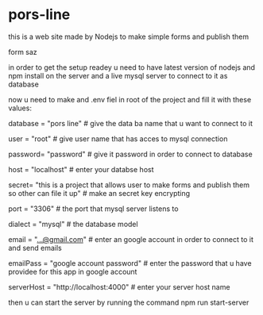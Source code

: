 # pors-line

this is a web site made by Nodejs to make simple forms and publish them

form saz

in order to get the setup readey u need to have latest version of nodejs and npm install on the server and a live mysql server to connect to it as database

now u need to make and .env fiel in root of the project and fill it with these values:

database = "pors line" # give the data ba name that u want to connect to it

user = "root" # give user name that has acces to mysql connection

password= "password" # give it password in order to connect to database

host = "localhost" # enter your databse host

secret= "this is a project that allows user to make forms and publish them so other can file it up" # make an secret key encrypting

port = "3306" # the port that mysql server listens to

dialect = "mysql" # the database model

email = "...@gmail.com" # enter an google account in order to connect to it and send emails

emailPass = "google account password" # enter the password that u have providee for this app in google account

serverHost = "http://localhost:4000" # enter your server host name

then u can start the server by running the command npm run start-server
